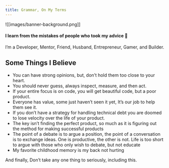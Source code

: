 ```yaml
---
title: Grammar, On My Terms
---
```

![[images/banner-background.png]]
#### I learn from the mistakes of people who took my advice 🤣
I’m a Developer, Mentor, Friend, Husband, Entrepreneur, Gamer, and Builder.

## Some Things I Believe
* You can have strong opinions, but, don’t hold them too close to your heart.
* You should never guess, always inspect, measure, and then act.
* If your entire focus is on code, you will get beautiful code, but a poor product.
*  Everyone has value, some just haven’t seen it yet, It’s our job to help them see it.
* If you don’t have a strategy for handling technical debt you are doomed to lose velocity over the life of your product.
* The key isn’t finding the perfect product, so much as it is figuring out the method for making successful products
* The point of a debate is to argue a position, the point of a conversation is to exchange ideas. One is productive, 
  the other is not. Life is too short to argue with those who only wish to debate, but not educate
*  My favorite childhood memory is my back not hurting

And finally, Don’t take any one thing to seriously, including this.

